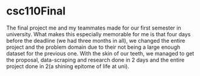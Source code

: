 # csc110Final
The final project me and my teammates made for our first semester in university. What makes this especially memorable for me is that four days before the deadline (we had three months in all), we changed the entire project and the problem domain due to their not being a large enough dataset for the previous one. With the skin of our teeth, we managed to get the proposal, data-scraping and research done in 2 days and the entire project done in 2(a shining epitome of life at uni).
